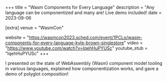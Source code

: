 +++
title = "Wasm Components for Every Language"
description = "Any language can be componentized and many are! Live demo included!
date = 2023-09-06

[extra]
venue = "WasmCon"

website = "https://wasmcon2023.sched.com/event/1PCLo/wasm-components-for-every-language-kyle-brown-singlestore"
video = "https://www.youtube.com/watch?v=IqehHuPYUSc"
youtube_stub = "IqehHuPYUSc"
+++

I presented on the state of WebAssembly (Wasm) component model tooling in various languages,
explained how componentization works, and gave a demo of polyglot composition!